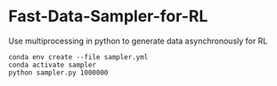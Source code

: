 # Fast-Data-Sampler-for-RL
Use multiprocessing in python to generate data asynchronously for RL


```
conda env create --file sampler.yml
conda activate sampler
python sampler.py 1000000
```
